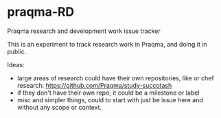 # praqma-RD
Praqma research and development work issue tracker

This is an experiment to track research work in Praqma, and doing it in public.

Ideas:

* large areas of research could have their own repositories, like or chef research: https://github.com/Praqma/study-succotash
* if they don't have their own repo, it could be a milestone or label
* misc and simpler things, could to start with just be issue here and without any scope or context.
